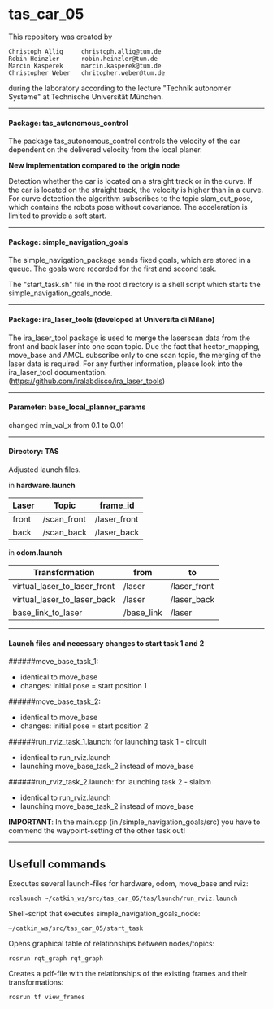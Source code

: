 tas_car_05
===============================================================================================================================

This repository was created by

```
Christoph Allig		christoph.allig@tum.de
Robin Heinzler		robin.heinzler@tum.de
Marcin Kasperek		marcin.kasperek@tum.de
Christopher Weber	chritopher.weber@tum.de
```

during the laboratory according to the lecture "Technik autonomer Systeme" at Technische Universität München. 

***

#### Package: tas_autonomous_control
The package tas_autonomous_control controls the velocity of the car dependent on the delivered velocity from the local planer. 

**New implementation compared to the origin node**

Detection whether the car is located on a straight track or in the curve.
If the car is located on the straight track, the velocity is higher than in a curve.
For curve detection the algorithm subscribes to the topic slam_out_pose, which contains the robots pose without covariance.
The acceleration is limited to provide a soft start.

***

#### Package: simple_navigation_goals
The simple_navigation_package sends fixed goals, which are stored in a queue.
The goals were recorded for the first and second task.

The "start_task.sh" file in the root directory is a shell script which starts the simple_navigation_goals_node.

***

#### Package: ira_laser_tools (developed at Universita di Milano)
The ira_laser_tool package is used to merge the laserscan data from the front and back laser into one scan topic. Due the fact that hector_mapping, move_base and AMCL subscribe only to one scan topic, the merging of the laser data is required. For any further information, please look into the ira_laser_tool documentation. (https://github.com/iralabdisco/ira_laser_tools)

***

#### Parameter: base_local_planner_params
changed min_val_x from 0.1 to 0.01

***

#### Directory: TAS
Adjusted launch files.

in **hardware.launch**

|Laser		| Topic		| frame_id|
|----------------|---------------|--------------|
|front		| /scan_front	| /laser_front|
|back		| /scan_back	| /laser_back|


in **odom.launch**

|Transformation			| from		|to|
|--------------------------------|---------------|--------------|
|virtual_laser_to_laser_front	| /laser	| /laser_front|
|virtual_laser_to_laser_back	| /laser	| /laser_back|
|base_link_to_laser		| /base_link	| /laser|

***


#### Launch files and necessary changes to start task 1 and 2
	
######move_base_task_1:
- identical to move_base
- changes: initial pose = start position 1

######move_base_task_2:
- identical to move_base
- changes: initial pose = start position 2

######run_rviz_task_1.launch:	for launching task 1 - circuit
- identical to run_rviz.launch
- launching move_base_task_2 instead of move_base

######run_rviz_task_2.launch:	for launching task 2 - slalom 
- identical to run_rviz.launch
- launching move_base_task_2 instead of move_base

**IMPORTANT**: In the main.cpp (in /simple_navigation_goals/src) you have to commend the waypoint-setting of the other task out!

***

Usefull commands
-------------------------------------------------------------------------------------------------------------------------------	

Executes several launch-files for hardware, odom, move_base and rviz:
```
roslaunch ~/catkin_ws/src/tas_car_05/tas/launch/run_rviz.launch
```

Shell-script that executes simple_navigation_goals_node:
```
~/catkin_ws/src/tas_car_05/start_task
```

Opens graphical table of relationships between nodes/topics:
```
rosrun rqt_graph rqt_graph
```

Creates a pdf-file with the relationships of the existing frames and their transformations:
```
rosrun tf view_frames
```



